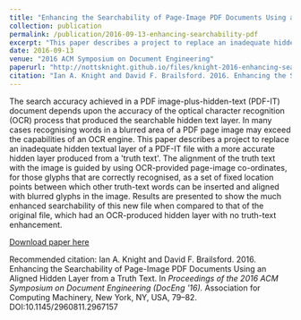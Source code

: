 ```yaml
---
title: "Enhancing the Searchability of Page-Image PDF Documents Using an Aligned Hidden Layer from a Truth Text"
collection: publication
permalink: /publication/2016-09-13-enhancing-searchability-pdf
excerpt: "This paper describes a project to replace an inadequate hidden textual layer of a PDF-IT file with a more accurate hidden layer produced from a 'truth text'. The alignment of the truth text with the image is guided by using OCR-provided page-image co-ordinates, for those glyphs that are correctly recognised, as a set of fixed location points between which other truth-text words can be inserted and aligned with blurred glyphs in the image."
date: 2016-09-13
venue: "2016 ACM Symposium on Document Engineering"
paperurl: "http://nottsknight.github.io/files/knight-2016-enhancing-searchability-pdf.pdf"
citation: "Ian A. Knight and David F. Brailsford. 2016. Enhancing the Searchability of Page-Image PDF Documents Using an Aligned Hidden Layer from a Truth Text. In <i>Proceedings of the 2016 ACM Symposium on Document Engineering (DocEng '16).</i> Association for Computing Machinery, New York, NY, USA, 79–82. DOI:10.1145/2960811.2967157"
---
```


The search accuracy achieved in a PDF image-plus-hidden-text (PDF-IT) document depends upon the accuracy of the optical character recognition (OCR) process that produced the searchable hidden text layer. In many cases recognising words in a blurred area of a PDF page image may exceed the capabilities of an OCR engine. This paper describes a project to replace an inadequate hidden textual layer of a PDF-IT file with a more accurate hidden layer produced from a 'truth text'. The alignment of the truth text with the image is guided by using OCR-provided page-image co-ordinates, for those glyphs that are correctly recognised, as a set of fixed location points between which other truth-text words can be inserted and aligned with blurred glyphs in the image. Results are presented to show the much enhanced searchability of this new file when compared to that of the original file, which had an OCR-produced hidden layer with no truth-text enhancement.

[Download paper here](https://nottsknight.github.io/files/knight-2016-enhancing-searchability-pdf.pdf)

Recommended citation: Ian A. Knight and David F. Brailsford. 2016. Enhancing the Searchability of Page-Image PDF Documents Using an Aligned Hidden Layer from a Truth Text. In <i>Proceedings of the 2016 ACM Symposium on Document Engineering (DocEng '16).</i> Association for Computing Machinery, New York, NY, USA, 79–82. DOI:10.1145/2960811.2967157